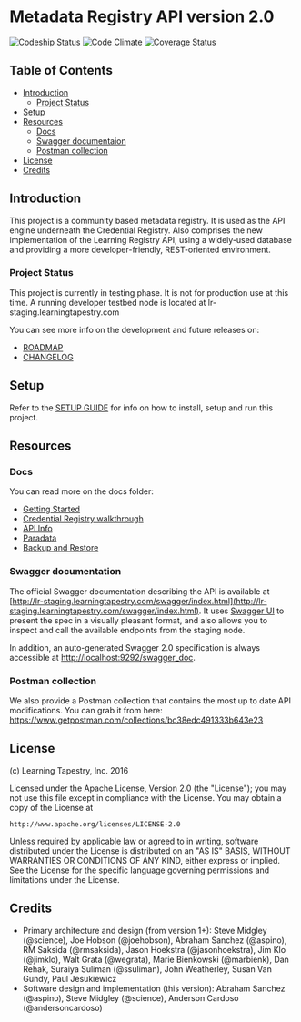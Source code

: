 # Metadata Registry API version 2.0

[![Codeship Status][codeship-badge]][codeship]
[![Code Climate][codeclimate-badge]][codeclimate]
[![Coverage Status][coveralls-badge]][coveralls]

[codeship]: https://codeship.com/projects/136545
[codeship-badge]: https://codeship.com/projects/5699f830-bd58-0133-376a-36d4fdcdb43c/status?branch=master
[codeclimate]: https://codeclimate.com/github/learningtapestry/learningregistry
[codeclimate-badge]: https://codeclimate.com/github/learningtapestry/learningregistry/badges/gpa.svg
[coveralls]: https://coveralls.io/github/learningtapestry/learningregistry?branch=master
[coveralls-badge]: https://coveralls.io/repos/github/learningtapestry/learningregistry/badge.svg?branch=master

## Table of Contents
- [Introduction](#introduction)
    - [Project Status](#project-status)
- [Setup](#setup)
- [Resources](#resources)
    - [Docs](#docs)
    - [Swagger documentaion](#swagger-documentation)
    - [Postman collection](#postman-collection)
- [License](#license)
- [Credits](#credits)

## Introduction
This project is a community based metadata registry. It is used as the API engine underneath the Credential Registry. Also comprises the new implementation of the Learning Registry API, using a widely-used database and providing a more developer-friendly, REST-oriented environment.

### Project Status
This project is currently in testing phase. It is not for production use at this time. A running developer testbed node is located at lr-staging.learningtapestry.com

You can see more info on the development and future releases on:
  - [ROADMAP](https://github.com/learningtapestry/metadataregistry/blob/master/ROADMAP.md)
  - [CHANGELOG](https://github.com/learningtapestry/metadataregistry/blob/master/CHANGELOG.md)


## Setup

Refer to the [SETUP GUIDE](https://github.com/learningtapestry/metadataregistry/blob/master/docs/00_setup_guide.md) for info on how to install, setup and run this project.

## Resources

### Docs

You can read more on the docs folder:

- [Getting Started](https://github.com/learningtapestry/metadataregistry/blob/master/docs/01_getting_started.md)
- [Credential Registry walkthrough](https://github.com/learningtapestry/metadataregistry/blob/master/docs/02_credential_registry_walkthrough.md)
- [API Info](https://github.com/learningtapestry/metadataregistry/blob/master/docs/03_api_info.md)
- [Paradata](https://github.com/learningtapestry/metadataregistry/blob/master/docs/04_paradata.md)
- [Backup and Restore](https://github.com/learningtapestry/metadataregistry/blob/master/docs/05_backup_and_restore.md)


### Swagger documentation
The official Swagger documentation describing the API is available at
[http://lr-staging.learningtapestry.com/swagger/index.html](http://lr-staging.learningtapestry.com/swagger/index.html).
It uses [Swagger UI](https://github.com/swagger-api/swagger-ui) to present the
spec in a visually pleasant format, and also allows you to inspect and call the
available endpoints from the staging node.

In addition, an auto-generated Swagger 2.0 specification is always accessible at
[http://localhost:9292/swagger_doc](http://localhost:9292/swagger_doc).

### Postman collection
We also provide a Postman collection that contains the most up to date API
modifications. You can grab it from here:
https://www.getpostman.com/collections/bc38edc491333b643e23


## License
(c) Learning Tapestry, Inc. 2016

Licensed under the Apache License, Version 2.0 (the "License");
you may not use this file except in compliance with the License.
You may obtain a copy of the License at

    http://www.apache.org/licenses/LICENSE-2.0

Unless required by applicable law or agreed to in writing, software
distributed under the License is distributed on an "AS IS" BASIS,
WITHOUT WARRANTIES OR CONDITIONS OF ANY KIND, either express or implied.
See the License for the specific language governing permissions and
limitations under the License.

## Credits
* Primary architecture and design (from version 1+): Steve Midgley (@science), Joe Hobson (@joehobson), Abraham Sanchez (@aspino), RM Saksida (@rmsaksida), Jason Hoekstra (@jasonhoekstra), Jim Klo (@jimklo), Walt Grata (@wegrata), Marie Bienkowski (@marbienk), Dan Rehak, Suraiya Suliman (@ssuliman), John Weatherley, Susan Van Gundy, Paul Jesukiewicz
* Software design and implementation (this version): Abraham Sanchez (@aspino), Steve Midgley (@science), Anderson Cardoso (@andersoncardoso)
